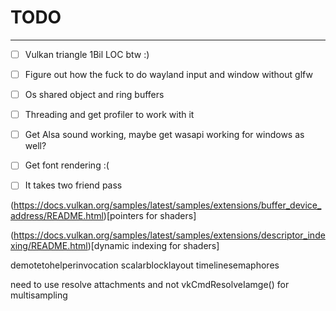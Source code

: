 # TODO
---------------------

- [ ] Vulkan triangle 1Bil LOC btw :) 
- [ ] Figure out how the fuck to do wayland input and window without glfw
- [ ] Os shared object and ring buffers
- [ ] Threading and get profiler to work with it
- [ ] Get Alsa sound working, maybe get wasapi working for windows as well?
- [ ] Get font rendering :(
- [ ] It takes two friend pass



(https://docs.vulkan.org/samples/latest/samples/extensions/buffer_device_address/README.html)[pointers for shaders]

(https://docs.vulkan.org/samples/latest/samples/extensions/descriptor_indexing/README.html)[dynamic indexing for shaders]

demotetohelperinvocation 
scalarblocklayout 
timelinesemaphores

need to use resolve attachments and not vkCmdResolveIamge() for multisampling 
